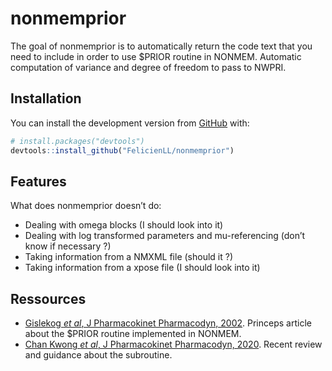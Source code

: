 
<!-- README.md is generated from README.Rmd. Please edit that file -->

# nonmemprior

<!-- badges: start -->

<!-- badges: end -->

The goal of nonmemprior is to automatically return the code text that
you need to include in order to use $PRIOR routine in NONMEM. Automatic
computation of variance and degree of freedom to pass to NWPRI.

## Installation

You can install the development version from
[GitHub](https://github.com/) with:

``` r
# install.packages("devtools")
devtools::install_github("FelicienLL/nonmemprior")
```

## Features

What does nonmemprior doesn’t do:

  - Dealing with omega blocks (I should look into it)
  - Dealing with log transformed parameters and mu-referencing (don’t
    know if necessary ?)
  - Taking information from a NMXML file (should it ?)
  - Taking information from a xpose file (I should look into it)

## Ressources

  - [Gislekog *et al*, J Pharmacokinet Pharmacodyn,
    2002](https://link.springer.com/article/10.1023/A:1022972420004).
    Princeps article about the $PRIOR routine implemented in NONMEM.
  - [Chan Kwong *et al*, J Pharmacokinet Pharmacodyn,
    2020](https://link.springer.com/article/10.1007/s10928-020-09695-z).
    Recent review and guidance about the subroutine.
